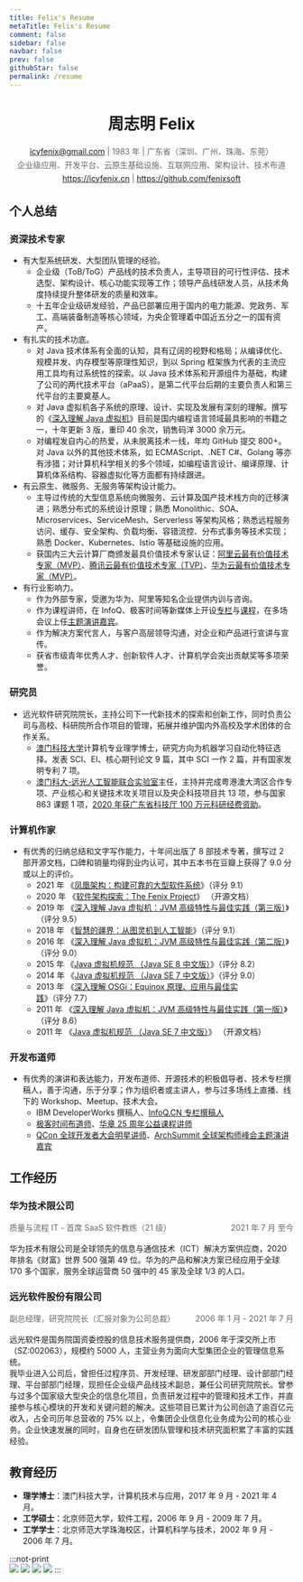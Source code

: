 ```yaml
---
title: Felix's Resume
metaTitle: Felix's Resume
comment: false
sidebar: false
navbar: false
prev: false
githubStar: false
permalink: /resume
---
```


<center style="margin-top: 0"><h1>周志明 Felix</h1></center>

<center style="line-height: 24px; color: #666; font-size: 14px; word-break: keep-all;">
<a href="icyfenix@gmail.com">icyfenix@gmail.com</a> | 1983 年 | 广东省（深圳、广州、珠海、东莞）<br/>
企业级应用、开发平台、云原生基础设施、互联网应用、架构设计、技术布道<br/>
<a href="https://icyfenix.cn" target="_blank">https://icyfenix.cn</a> | <a href="https://github.com/fenixsoft" target="_blank">https://github.com/fenixsoft</a>
</center>

## 个人总结

### 资深技术专家

- 有大型系统研发、大型团队管理的经验。
  - 企业级（ToB/ToG）产品线的技术负责人，主导项目的可行性评估、技术选型、架构设计、核心功能实现等工作；领导产品线研发人员，从技术角度持续提升整体研发的质量和效率。
  - 十五年企业级研发经验，产品已部署应用于国内的电力能源、党政务、军工、高端装备制造等核心领域，为央企管理着中国近五分之一的国有资产。
- 有扎实的技术功底。
  - 对 Java 技术体系有全面的认知，具有辽阔的视野和格局；从编译优化、规模并发、内存模型等原理性知识，到以 Spring 框架族为代表的主流应用工具均有过系统性的探索。以 Java 技术体系和开源组件为基础，构建了公司的两代技术平台（aPaaS），是第二代平台后期的主要负责人和第三代平台的主要奠基人。
  - 对 Java 虚拟机各子系统的原理、设计、实现及发展有深刻的理解。撰写的《[深入理解 Java 虚拟机](https://book.douban.com/subject/34907497/)》目前是国内编程语言领域最具影响的书籍之一，十年更新 3 版，重印 40 余次，销售码洋 3000 余万元。
  - 对编程发自内心的热爱，从未脱离技术一线，年均 GitHub 提交 800+。对 Java 以外的其他技术体系，如 ECMAScript、.NET C#、Golang 等亦有涉猎；对计算机科学相关的多个领域，如编程语言设计、编译原理、计算机体系结构、容器虚拟化等方面都有持续跟进。
- 有云原生、微服务、无服务等架构设计能力。
  - 主导过传统的大型信息系统向微服务、云计算及国产技术栈方向的迁移演进；熟悉分布式的系统设计原理；熟悉 Monolithic、SOA、Microservices、ServiceMesh、Serverless 等架构风格；熟悉远程服务访问、缓存、安全架构、负载均衡、容错流控、分布式事务等技术实现；熟悉 Docker、Kubernetes、Istio 等基础设施的应用。
  - 获国内三大云计算厂商颁发最具价值技术专家认证：[阿里云最有价值技术专家（MVP）](https://mvp.aliyun.com/mvp/detail/487)、[腾讯云最有价值技术专家（TVP）](https://cloud.tencent.com/tvp/132)、[华为云最有价值技术专家（MVP）](https://developer.huaweicloud.com/mvp/member)。
- 有行业影响力。
  - 作为外部专家，受邀为华为、阿里等知名企业提供内训与咨询。
  - 作为课程讲师，在 InfoQ、极客时间等新媒体上开设[专栏](https://www.infoq.cn/profile/CD59DD20F93F11/publish)与[课程](https://time.geekbang.org/opencourse/intro/100064201)，在多场会议上任[主题演讲嘉宾](https://time.geekbang.org/opencourse/detail/100067401)。
  - 作为解决方案代言人，与客户高层领导沟通，对企业和产品进行宣讲与宣传。
  - 获省市级青年优秀人才、创新软件人才、计算机学会突出贡献奖等多项荣誉。

### 研究员

- 远光软件研究院院长，主持公司下一代新技术的探索和创新工作，同时负责公司与高校、科研院所合作项目的管理，拓展并维护国内外高校及学术团体的合作关系。
  - [澳门科技大学](https://www.must.edu.mo/)计算机专业理学博士，研究方向为机器学习自动化特征选择。发表 SCI、EI、核心期刊论文 9 篇，其中 SCI 一作 2 篇，并有国家发明专利 7 项。
  - [澳门科大-远光人工智能联合实验室](https://www.must.edu.mo/cn/fi/labs/research/ygsoft)主任，主持并完成粤港澳大湾区合作专项、产业核心和关键技术攻关项目以及央企科技项目共 13 项，参与国家 863 课题 1 项，[2020 年获广东省科技厅 100 万元科研经费资助](http://gdstc.gd.gov.cn/zwgk_n/tzgg/content/post_3094436.html)。

### 计算机作家

- 有优秀的归纳总结和文字写作能力，十年间出版了 8 部技术专著，撰写过 2 部开源文档，口碑和销量均得到业内认可，其中五本书在豆瓣上获得了 9.0 分或以上的评价。
  - 2021 年 《[凤凰架构：构建可靠的大型软件系统](https://icyfenix.cn/introduction/about-book.html)》（评分 9.1）
  - 2020 年 《[软件架构探索：The Fenix Project](https://icyfenix.cn/)》 （开源文档）
  - 2019 年 《[深入理解 Java 虚拟机：JVM 高级特性与最佳实践（第三版）](https://book.douban.com/subject/34907497/)》（评分 9.5）
  - 2018 年 《[智慧的疆界：从图灵机到人工智能](https://book.douban.com/subject/30379536/)》（评分 9.1）
  - 2016 年 《[深入理解 Java 虚拟机：JVM 高级特性与最佳实践（第二版）](https://book.douban.com/subject/24722612/)》（评分 9.0）
  - 2015 年 《[Java 虚拟机规范 （Java SE 8 中文版）](https://book.douban.com/subject/26418340/)》（评分 8.2）
  - 2014 年 《[Java 虚拟机规范 （Java SE 7 中文版）](https://book.douban.com/subject/25792515/)》（评分 9.0）
  - 2013 年 《[深入理解 OSGi：Equinox 原理、应用与最佳实践](https://book.douban.com/subject/21324330/)》（评分 7.7）
  - 2011 年 《[深入理解 Java 虚拟机：JVM 高级特性与最佳实践（第一版）](https://book.douban.com/subject/6522893/)》（评分 8.6）
  - 2011 年 《[Java 虚拟机规范 （Java SE 7 中文版）](https://www.iteye.com/topic/1117824)》 （开源文档）

### 开发布道师

- 有优秀的演讲和表达能力，开发布道师、开源技术的积极倡导者、技术专栏撰稿人，善于沟通，乐于分享；作为组织者或主讲人，参与过多场线上直播、线下的 Workshop、Meetup、技术大会。
  - IBM DeveloperWorks 撰稿人、[InfoQ.CN 专栏撰稿人](https://www.infoq.cn/profile/CD59DD20F93F11/publish)
  - [极客时间布道师](https://time.geekbang.org/opencourse/intro/100064201)、[华章 25 周年公益课程讲师](https://xie.infoq.cn/article/36ec9efa0697377af0d043b1e)
  - [QCon 全球开发者大会明星讲师](https://qcon.infoq.cn/2020/shenzhen/)、[ArchSummit 全球架构师峰会主题演讲嘉宾](https://archsummit.infoq.cn/2021/shenzhen/presentation/4104)

## 工作经历

### 华为技术限公司

<p style="display:block; height: 24px; line-height: 24px; color: #666; font-size: 14px;">
<span style="float:right">2021 年 7 月  至今</span>
<span style="float:left">质量与流程 IT - 首席 SaaS 软件教练（21 级）</span>
</p>
<p style="clear: both;">
华为技术有限公司是全球领先的信息与通信技术（ICT）解决方案供应商，2020 年排名《财富》世界 500 强第 49 位。华为的产品和解决方案已经应用于全球 170 多个国家，服务全球运营商 50 强中的 45 家及全球 1/3 的人口。
</p>

### 远光软件股份有限公司

<p style="display:block; height: 24px; line-height: 24px; color: #666; font-size: 14px;">
<span style="float:right">2006 年 1 月 - 2021 年 7 月</span>
<span style="float:left">副总经理，研究院院长（汇报对象为公司总裁）</span>
</p>
<p style="clear: both;">
远光软件是国务院国资委控股的信息技术服务提供商，2006 年于深交所上市（SZ:002063），规模约 5000 人，主营业务为面向大型集团企业的管理信息系统。<br/>我毕业进入公司后，曾担任过程序员、开发经理、研发部部门经理、设计部部门经理、平台部部门经理，现担任企业级产品线技术副总，兼任公司研究院院长。曾参与过多个国家级大型央企的信息化项目，负责研发过程中的管理和技术工作，并直接参与核心模块的开发和关键问题的解决。这些项目已累计为公司创造了逾百亿元收入，占全司历年总营收的 75% 以上，令集团企业信息化业务成为公司的核心业务。企业快速发展的同时，自身也在研发团队管理和技术研究面积累了丰富的实践经验。
</p>

## 教育经历

- **理学博士**：澳门科技大学，计算机技术与应用，2017 年 9 月 - 2021 年 4 月。
- **工学硕士**：北京师范大学，软件工程，2006 年 9 月 - 2009 年 7 月。
- **工学学士**：北京师范大学珠海校区，计算机科学与技术，2002 年 9 月 - 2006 年 7 月。

:::not-print
<br/>
<swiper :autoPlay='false'  :showIndicator='true' >
<slide><img src="../images/icyfenix3.jpg" /></slide>
<slide><img src="../images/icyfenix.jpg" /></slide>
<slide><img src="../images/icyfenix2.jpg" /></slide>
<slide><img src="../images/icyfenix4.jpg" /></slide>
</swiper>
:::
